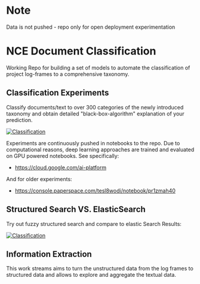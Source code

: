 # Note
Data is not pushed - repo only for open deployment experimentation 

# NCE Document Classification
Working Repo for building a set of models to automate the classification of project log-frames to a comprehensive taxonomy.

## Classification Experiments
Classify documents/text to over 300 categories of the newly introduced taxonomy and obtain detailed "black-box-algorithm" explanation of your prediction.

[![Classification](https://github.com/SDG-AI-Lab/NCE_Document_Classification/blob/master/img/classification.JPG)](#features)

Experiments are continuously pushed in notebooks to the repo.
Due to computational reasons, deep learning approaches are trained and evaluated on GPU powered notebooks. See specifically: 
* https://cloud.google.com/ai-platform

And for older experiments:
* https://console.paperspace.com/tesl8wodi/notebook/pr1zmah40

## Structured Search VS. ElasticSearch
Try out fuzzy structured search and compare to elastic Search Results:

[![Classification](https://github.com/SDG-AI-Lab/NCE_Document_Classification/blob/master/img/whoosh.png)](#features)

## Information Extraction 

This work streams aims to turn the unstructured data from the log frames to structured data and allows to explore and aggregate the textual data.
